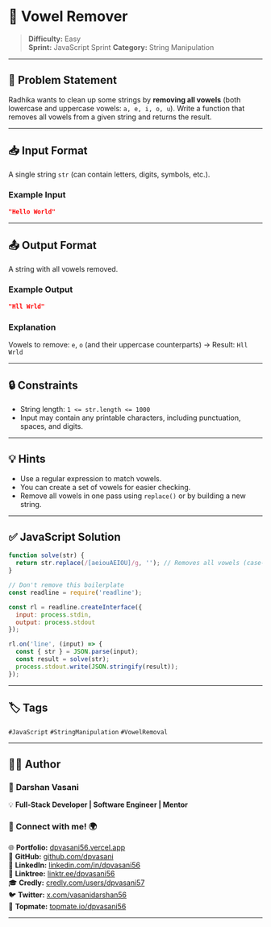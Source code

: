 # 🚫 Vowel Remover

> **Difficulty:** Easy  
> **Sprint:** JavaScript Sprint 
> **Category:** String Manipulation

---

## 📝 Problem Statement

Radhika wants to clean up some strings by **removing all vowels** (both lowercase and uppercase vowels: `a, e, i, o, u`). Write a function that removes all vowels from a given string and returns the result.

---

## 📥 Input Format

A single string `str` (can contain letters, digits, symbols, etc.).

### Example Input

```json
"Hello World"
```

---

## 📤 Output Format

A string with all vowels removed.

### Example Output

```json
"Hll Wrld"
```

### Explanation

Vowels to remove: `e`, `o` (and their uppercase counterparts) → Result: `Hll Wrld`

---

## 🔒 Constraints

- String length: `1 <= str.length <= 1000`
- Input may contain any printable characters, including punctuation, spaces, and digits.

---

## 💡 Hints

- Use a regular expression to match vowels.
- You can create a set of vowels for easier checking.
- Remove all vowels in one pass using `replace()` or by building a new string.

---

## ✅ JavaScript Solution

```js
function solve(str) {
  return str.replace(/[aeiouAEIOU]/g, ''); // Removes all vowels (case-insensitive)
}

// Don't remove this boilerplate
const readline = require('readline');

const rl = readline.createInterface({
  input: process.stdin,
  output: process.stdout
});

rl.on('line', (input) => {
  const { str } = JSON.parse(input);
  const result = solve(str);
  process.stdout.write(JSON.stringify(result));
});
```

---

## 🏷️ Tags

`#JavaScript` `#StringManipulation` `#VowelRemoval`

---
## 👨‍💻 Author  

### 🚀 **Darshan Vasani**  
💡 **Full-Stack Developer | Software Engineer | Mentor**    

### 🔗 Connect with me! 🌍  
🌐 **Portfolio:** [dpvasani56.vercel.app](https://dpvasani56.vercel.app/)  
🐙 **GitHub:** [github.com/dpvasani](https://github.com/dpvasani)  
💼 **LinkedIn:** [linkedin.com/in/dpvasani56](https://www.linkedin.com/in/dpvasani56/)  
🌳 **Linktree:** [linktr.ee/dpvasani56](https://linktr.ee/dpvasani56)  
🎓 **Credly:** [credly.com/users/dpvasani57](https://www.credly.com/users/dpvasani57/)  
🐦 **Twitter:** [x.com/vasanidarshan56](https://x.com/vasanidarshan56)  
📢 **Topmate:** [topmate.io/dpvasani56](https://topmate.io/dpvasani56)  

---